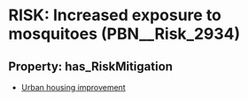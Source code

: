 # RISK: __Increased exposure to mosquitoes__ (PBN__Risk_2934)

## Property: has_RiskMitigation

* [Urban housing improvement](PBN__Mitigation_1116)

